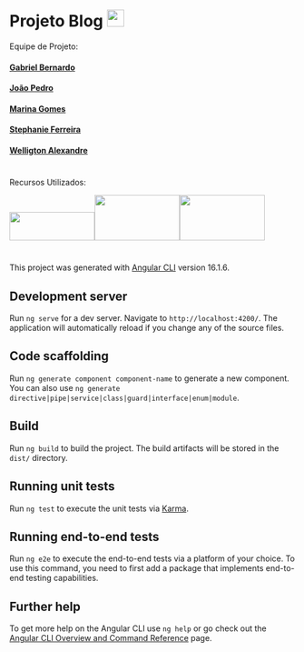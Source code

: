 # Projeto Blog     <img src="https://cdn1.iconfinder.com/data/icons/social-media-2057/128/1-21-256.png" width="30px" height="30px">

Equipe de Projeto: 

#### <a href="https://github.com/Gxbriellp"> Gabriel Bernardo </a>
#### <a href="https://github.com/Viera-JP"> João Pedro</a>
#### <a href="https://github.com/maari95"> Marina Gomes</a>
#### <a href="https://github.com/stephaniefv"> Stephanie Ferreira</a>
#### <a href="https://github.com/Jeffersonm06">Welligton Alexandre</a>

#

Recursos Utilizados:

<img src="https://upload.wikimedia.org/wikipedia/commons/thumb/c/ca/AngularJS_logo.svg/2560px-AngularJS_logo.svg.png" width="150px" height="50px"><img src="https://cdn.jsdelivr.net/gh/devicons/devicon/icons/nodejs/nodejs-original-wordmark.svg" width="150px" height="80px"/><img src="https://kortkamp.dev/ts_logo.png" width="150px" height="80px">
                

#

This project was generated with [Angular CLI](https://github.com/angular/angular-cli) version 16.1.6.

## Development server

Run `ng serve` for a dev server. Navigate to `http://localhost:4200/`. The application will automatically reload if you change any of the source files.

## Code scaffolding

Run `ng generate component component-name` to generate a new component. You can also use `ng generate directive|pipe|service|class|guard|interface|enum|module`.

## Build

Run `ng build` to build the project. The build artifacts will be stored in the `dist/` directory.

## Running unit tests

Run `ng test` to execute the unit tests via [Karma](https://karma-runner.github.io).

## Running end-to-end tests

Run `ng e2e` to execute the end-to-end tests via a platform of your choice. To use this command, you need to first add a package that implements end-to-end testing capabilities.

## Further help

To get more help on the Angular CLI use `ng help` or go check out the [Angular CLI Overview and Command Reference](https://angular.io/cli) page.
